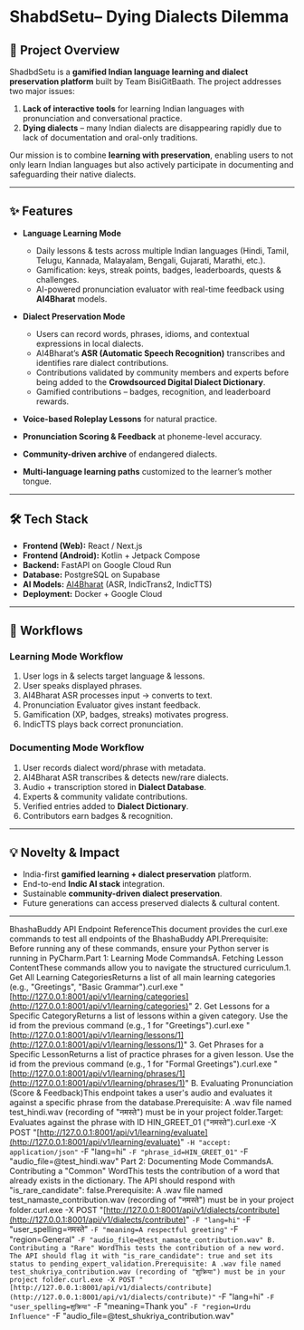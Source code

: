 # ShabdSetu– Dying Dialects Dilemma

## 📖 Project Overview

ShadbdSetu is a **gamified Indian language learning and dialect preservation platform** built by Team BisiGitBaath. The project addresses two major issues:

1. **Lack of interactive tools** for learning Indian languages with pronunciation and conversational practice.
2. **Dying dialects** – many Indian dialects are disappearing rapidly due to lack of documentation and oral-only traditions.

Our mission is to combine **learning with preservation**, enabling users to not only learn Indian languages but also actively participate in documenting and safeguarding their native dialects.

---

## ✨ Features

* **Language Learning Mode**

  * Daily lessons & tests across multiple Indian languages (Hindi, Tamil, Telugu, Kannada, Malayalam, Bengali, Gujarati, Marathi, etc.).
  * Gamification: keys, streak points, badges, leaderboards, quests & challenges.
  * AI-powered pronunciation evaluator with real-time feedback using **AI4Bharat** models.

* **Dialect Preservation Mode**

  * Users can record words, phrases, idioms, and contextual expressions in local dialects.
  * AI4Bharat’s **ASR (Automatic Speech Recognition)** transcribes and identifies rare dialect contributions.
  * Contributions validated by community members and experts before being added to the **Crowdsourced Digital Dialect Dictionary**.
  * Gamified contributions – badges, recognition, and leaderboard rewards.

* **Voice-based Roleplay Lessons** for natural practice.

* **Pronunciation Scoring & Feedback** at phoneme-level accuracy.

* **Community-driven archive** of endangered dialects.

* **Multi-language learning paths** customized to the learner’s mother tongue.

---

## 🛠 Tech Stack

* **Frontend (Web):** React / Next.js
* **Frontend (Android):** Kotlin + Jetpack Compose
* **Backend:** FastAPI on Google Cloud Run
* **Database:** PostgreSQL on Supabase
* **AI Models:** [AI4Bharat](https://ai4bharat.iitm.ac.in/) (ASR, IndicTrans2, IndicTTS)
* **Deployment:** Docker + Google Cloud

---

## 🚀 Workflows

### Learning Mode Workflow

1. User logs in & selects target language & lessons.
2. User speaks displayed phrases.
3. AI4Bharat ASR processes input → converts to text.
4. Pronunciation Evaluator gives instant feedback.
5. Gamification (XP, badges, streaks) motivates progress.
6. IndicTTS plays back correct pronunciation.

### Documenting Mode Workflow

1. User records dialect word/phrase with metadata.
2. AI4Bharat ASR transcribes & detects new/rare dialects.
3. Audio + transcription stored in **Dialect Database**.
4. Experts & community validate contributions.
5. Verified entries added to **Dialect Dictionary**.
6. Contributors earn badges & recognition.

---

## 💡 Novelty & Impact

* India-first **gamified learning + dialect preservation** platform.
* End-to-end **Indic AI stack** integration.
* Sustainable **community-driven dialect preservation**.
* Future generations can access preserved dialects & cultural content.

---

BhashaBuddy API Endpoint ReferenceThis document provides the curl.exe commands to test all endpoints of the BhashaBuddy API.Prerequisite: Before running any of these commands, ensure your Python server is running in PyCharm.Part 1: Learning Mode CommandsA. Fetching Lesson ContentThese commands allow you to navigate the structured curriculum.1. Get All Learning CategoriesReturns a list of all main learning categories (e.g., "Greetings", "Basic Grammar").curl.exe "[http://127.0.0.1:8001/api/v1/learning/categories](http://127.0.0.1:8001/api/v1/learning/categories)"
2. Get Lessons for a Specific CategoryReturns a list of lessons within a given category. Use the id from the previous command (e.g., 1 for "Greetings").curl.exe "[http://127.0.0.1:8001/api/v1/learning/lessons/1](http://127.0.0.1:8001/api/v1/learning/lessons/1)"
3. Get Phrases for a Specific LessonReturns a list of practice phrases for a given lesson. Use the id from the previous command (e.g., 1 for "Formal Greetings").curl.exe "[http://127.0.0.1:8001/api/v1/learning/phrases/1](http://127.0.0.1:8001/api/v1/learning/phrases/1)"
B. Evaluating Pronunciation (Score & Feedback)This endpoint takes a user's audio and evaluates it against a specific phrase from the database.Prerequisite: A .wav file named test_hindi.wav (recording of "नमस्ते") must be in your project folder.Target: Evaluates against the phrase with ID HIN_GREET_01 ("नमस्ते").curl.exe -X POST "[http://127.0.0.1:8001/api/v1/learning/evaluate](http://127.0.0.1:8001/api/v1/learning/evaluate)" `
-H "accept: application/json" `
-F "lang=hi" `
-F "phrase_id=HIN_GREET_01" `
-F "audio_file=@test_hindi.wav"
Part 2: Documenting Mode CommandsA. Contributing a "Common" WordThis tests the contribution of a word that already exists in the dictionary. The API should respond with "is_rare_candidate": false.Prerequisite: A .wav file named test_namaste_contribution.wav (recording of "नमस्ते") must be in your project folder.curl.exe -X POST "[http://127.0.0.1:8001/api/v1/dialects/contribute](http://127.0.0.1:8001/api/v1/dialects/contribute)" `
-F "lang=hi" `
-F "user_spelling=नमस्ते" `
-F "meaning=A respectful greeting" `
-F "region=General" `
-F "audio_file=@test_namaste_contribution.wav"
B. Contributing a "Rare" WordThis tests the contribution of a new word. The API should flag it with "is_rare_candidate": true and set its status to pending_expert_validation.Prerequisite: A .wav file named test_shukriya_contribution.wav (recording of "शुक्रिया") must be in your project folder.curl.exe -X POST "[http://127.0.0.1:8001/api/v1/dialects/contribute](http://127.0.0.1:8001/api/v1/dialects/contribute)" `
-F "lang=hi" `
-F "user_spelling=शुक्रिया" `
-F "meaning=Thank you" `
-F "region=Urdu Influence" `
-F "audio_file=@test_shukriya_contribution.wav"




